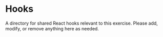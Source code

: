 # Hooks

A directory for shared React hooks relevant to this exercise. Please add, modify, or remove anything here as needed.
